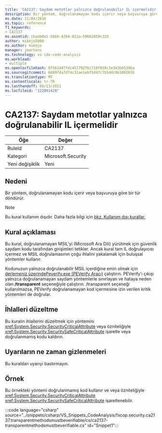 ```yaml
---
title: 'CA2137: Saydam metotlar yalnızca doğrulanabilir IL içermelidir'
description: Bir yöntem, doğrulanamayan kodu içerir veya başvuruya göre bir tür döndürür.
ms.date: 11/04/2016
ms.topic: reference
f1_keywords:
- CA2137
ms.assetid: cbaeb0e1-56b6-43b4-812a-596b2859c329
author: mikejo5000
ms.author: mikejo
manager: jmartens
ms.technology: vs-ide-code-analysis
ms.workload:
- multiple
ms.openlocfilehash: 0f561d47fdc457792f6c718f659c1e343b6529ba
ms.sourcegitcommit: 68897da7d74c31ae1ebf5d47c7b5ddc9b108265b
ms.translationtype: MT
ms.contentlocale: tr-TR
ms.lasthandoff: 08/13/2021
ms.locfileid: "122091428"
---
```

# <a name="ca2137-transparent-methods-must-contain-only-verifiable-il"></a>CA2137: Saydam metotlar yalnızca doğrulanabilir IL içermelidir

|Öğe|Değer|
|-|-|
|RuleId|CA2137|
|Kategori|Microsoft.Security|
|Yeni değişiklik|Yeni|

## <a name="cause"></a>Nedeni
Bir yöntem, doğrulanamayan kodu içerir veya başvuruya göre bir tür döndürür.

> [!NOTE]
> Bu kural kullanım dışıdır. Daha fazla bilgi için [bkz. Kullanım dışı kurallar.](fxcop-unported-deprecated-rules.md)

## <a name="rule-description"></a>Kural açıklaması
Bu kural, doğrulanamayan MSIL'yi (Microsoft Ara Dili) yürütmek için güvenlik saydam kodu tarafından girişimleri tetikler. Ancak kural tam IL doğrulayıcısı içermez ve MSIL doğrulamasının çoğu ihlalini yakalamak için buluşsal yöntemler kullanır.

Kodunuzun yalnızca doğrulanabilir MSIL içerdiğine emin olmak için [ derlemeniz üzerindePeverify.exe (PEVerify Aracı)](/dotnet/framework/tools/peverify-exe-peverify-tool) çalıştırın. PEVerify'ı çıkışı yalnızca doğrulanamayan saydam yöntemlerle sınırlayan ve hataya neden olan **/transparent** seçeneğiyle çalıştırın. /transparent seçeneği kullanılmazsa, PEVerify doğrulanamayan kod içermesine izin verilen kritik yöntemleri de doğrular.

## <a name="how-to-fix-violations"></a>İhlalleri düzeltme
Bu kuralın ihlallerini düzeltmek için yöntemini <xref:System.Security.SecurityCriticalAttribute> veya özniteliğiyle <xref:System.Security.SecuritySafeCriticalAttribute> işaretle veya doğrulanmamış kodu kaldırın.

## <a name="when-to-suppress-warnings"></a>Uyarıların ne zaman gizlenmeleri
Bu kuraldan uyarıyı bastırmayın.

## <a name="example"></a>Örnek
Bu örnekteki yöntemi doğrulanmamış kod kullanır ve veya özniteliğiyle <xref:System.Security.SecurityCriticalAttribute> <xref:System.Security.SecuritySafeCriticalAttribute> işaretlenebilir.

:::code language="csharp" source="../snippets/csharp/VS_Snippets_CodeAnalysis/fxcop.security.ca2137.transparentmethodsmustbeverifiable/cs/ca2137-transparentmethodsmustbeverifiable.cs" id="Snippet1":::
